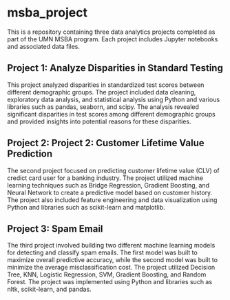 # msba_project

This is a repository containing three data analytics projects completed as part of the UMN MSBA program. Each project includes Jupyter notebooks and associated data files.

## Project 1: Analyze Disparities in Standard Testing
This project analyzed disparities in standardized test scores between different demographic groups. The project included data cleaning, exploratory data analysis, and statistical analysis using Python and various libraries such as pandas, seaborn, and scipy. The analysis revealed significant disparities in test scores among different demographic groups and provided insights into potential reasons for these disparities.

## Project 2: Project 2: Customer Lifetime Value Prediction
The second project focused on predicting customer lifetime value (CLV) of credict card user for a banking industry. The project utilized machine learning techniques such as Bridge Regression, Gradient Boosting, and Neural Network to create a predictive model based on customer history. The project also included feature engineering and data visualization using Python and libraries such as scikit-learn and matplotlib.

## Project 3: Spam Email
The third project involved building two different machine learning models for detecting and classify spam emails. The first model was built to maximize overall predictive accuracy, while the second model was built to minimize the average misclassification cost. The project utilized Decision Tree, KNN, Logistic Regression, SVM, Gradient Boosting, and Random Forest. The project was implemented using Python and libraries such as nltk, scikit-learn, and pandas.
